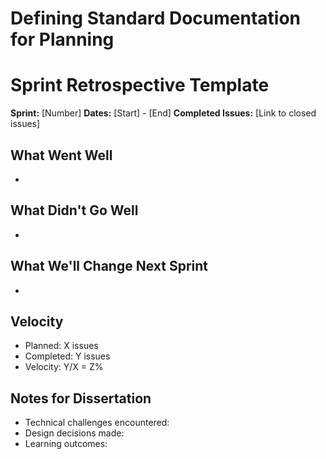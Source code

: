 # Defining Standard Documentation for Planning

# Sprint Retrospective Template

**Sprint:** [Number]
**Dates:** [Start] - [End]
**Completed Issues:** [Link to closed issues]

## What Went Well
- 

## What Didn't Go Well
-

## What We'll Change Next Sprint
-

## Velocity
- Planned: X issues
- Completed: Y issues
- Velocity: Y/X = Z%

## Notes for Dissertation
- Technical challenges encountered:
- Design decisions made:
- Learning outcomes:

